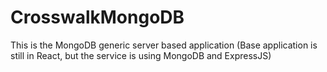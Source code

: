 # CrosswalkMongoDB
This is the MongoDB generic server based application (Base application is still in React, but the service is using MongoDB and ExpressJS)
